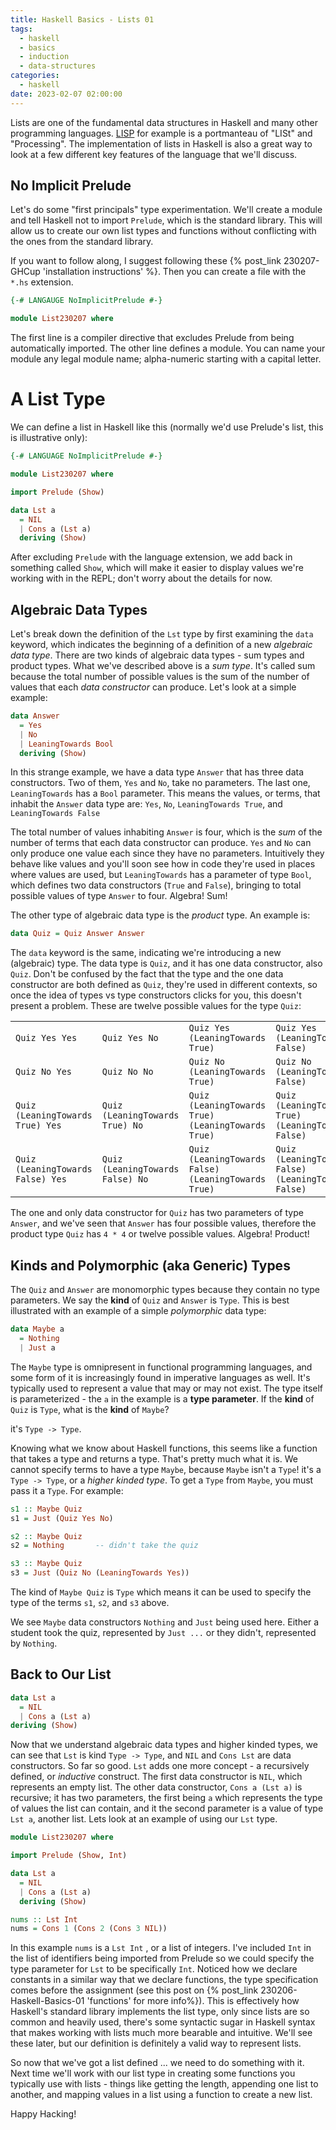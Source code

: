 ```yaml
---
title: Haskell Basics - Lists 01
tags:
  - haskell
  - basics
  - induction
  - data-structures
categories:
  - haskell
date: 2023-02-07 02:00:00
---
```


Lists are one of the fundamental data structures in Haskell and many other programming languages. [LISP](https://en.wikipedia.org/wiki/Lisp_(programming_language)) for example is a portmanteau of "LISt" and "Processing". The implementation of lists in Haskell is also a great way to look at a few different key features of the language that we'll discuss.

## No Implicit Prelude
Let's do some "first principals" type experimentation. We'll create a module and tell Haskell not to import `Prelude`, which is the standard library. This will allow us to create our own list types and functions without conflicting with the ones from the standard library. 

If you want to follow along, I suggest following these {% post_link 230207-GHCup 'installation instructions' %}. Then you can create a file with the `*.hs` extension.

```haskell
{-# LANGAUGE NoImplicitPrelude #-}

module List230207 where
```

The first line is a compiler directive that excludes Prelude from being automatically imported. The other line defines a module. You can name your module any legal module name; alpha-numeric starting with a capital letter.

# A List Type
We can define a list in Haskell like this (normally we'd use Prelude's list, this is illustrative only):

```haskell The Lst Type
{-# LANGUAGE NoImplicitPrelude #-}

module List230207 where

import Prelude (Show)

data Lst a
  = NIL
  | Cons a (Lst a)
  deriving (Show)
```

After excluding `Prelude` with the language extension, we add back in something called `Show`, which will make it easier to display values we're working with in the REPL; don't worry about the details for now.

## Algebraic Data Types
Let's break down the definition of the `Lst` type by first examining the `data` keyword, which indicates the beginning of a definition of a new _algebraic data type_. There are two kinds of algebraic data types - sum types and product types. What we've described above is a _sum type_. It's called sum because the total number of possible values is the sum of the number of values that each _data constructor_ can produce. Let's look at a simple example:

```haskell Example Algebraic data type
data Answer 
  = Yes 
  | No 
  | LeaningTowards Bool
  deriving (Show)
```

In this strange example, we have a data type `Answer` that has three data constructors. Two of them, `Yes` and `No`, take no parameters. The last one, `LeaningTowards` has a `Bool` parameter. This means the values, or terms, that inhabit the `Answer` data type are:
`Yes`,  `No`,  `LeaningTowards True`, and `LeaningTowards False`

The total number of values inhabiting `Answer` is four, which is the _sum_ of the number of terms that each data constructor can produce. `Yes` and `No` can only produce one value each since they have no parameters. Intuitively they behave like values and you'll soon see how in code they're used in places where values are used, but `LeaningTowards` has a parameter of type `Bool`, which defines two data constructors (`True` and `False`), bringing to total possible values of type `Answer` to four. Algebra! Sum!

The other type of algebraic data type is the _product_ type. An example is:
```haskell
data Quiz = Quiz Answer Answer
```

The `data` keyword is the same, indicating we're introducing a new (algebraic) type. The data type is `Quiz`, and it has one data constructor, also `Quiz`. Don't be confused by the fact that the type and the one data constructor are both defined as `Quiz`, they're used in different contexts, so once the idea of types vs type constructors clicks for you, this doesn't present a problem. These are twelve possible values for the type `Quiz`:

| | | | |
|-|-|-|-|
| `Quiz Yes Yes` | `Quiz Yes No` | `Quiz Yes (LeaningTowards True)` | `Quiz Yes (LeaningTowards False)` |
| `Quiz No Yes`  | `Quiz No No`  | `Quiz No (LeaningTowards True)`  | `Quiz No (LeaningTowards False)`  |
| `Quiz (LeaningTowards True) Yes`  | `Quiz (LeaningTowards True) No`  | `Quiz (LeaningTowards True) (LeaningTowards True)`  | `Quiz (LeaningTowards True) (LeaningTowards False)`  |
| `Quiz (LeaningTowards False) Yes`  | `Quiz (LeaningTowards False) No`  | `Quiz (LeaningTowards False) (LeaningTowards True)`  | `Quiz (LeaningTowards False) (LeaningTowards False)`  |

The one and only data constructor for `Quiz` has two parameters of type `Answer`, and we've seen that `Answer` has four possible values, therefore the product type `Quiz` has `4 * 4` or twelve possible values. Algebra! Product!

## Kinds and Polymorphic (aka Generic) Types
The `Quiz` and `Answer` are monomorphic types because they contain no type parameters. We say the **kind** of `Quiz` and `Answer` is `Type`. This is best illustrated with an example of a simple _polymorphic_ data type:
```haskell the unbiquitous Maybe type
data Maybe a
  = Nothing
  | Just a
```

The `Maybe` type is omnipresent in functional programming languages, and some form of it is increasingly found in imperative languages as well. It's typically used to represent a value that may or may not exist. The type itself is parameterized - the `a` in the example is a **type parameter**. If the **kind** of `Quiz` is `Type`, what is the **kind** of `Maybe`? 

it's `Type -> Type`. 

Knowing what we know about Haskell functions, this seems like a function that takes a type and returns a type. That's pretty much what it is. We cannot specify terms to have a type `Maybe`, because `Maybe` isn't a `Type`! it's a `Type -> Type`, or a _higher kinded type_. To get a `Type` from `Maybe`, you must pass it a `Type`. For example:
```haskell student quiz results
s1 :: Maybe Quiz
s1 = Just (Quiz Yes No)

s2 :: Maybe Quiz
s2 = Nothing       -- didn't take the quiz

s3 :: Maybe Quiz
s3 = Just (Quiz No (LeaningTowards Yes))
```

The kind of `Maybe Quiz` is `Type` which means it can be used to specify the type of the terms `s1`, `s2`, and `s3` above.

We see `Maybe` data constructors `Nothing` and `Just` being used here. Either a student took the quiz, represented by `Just ...` or they didn't, represented by `Nothing`. 

## Back to Our List
```haskell
data Lst a
  = NIL
  | Cons a (Lst a)
deriving (Show)
```

Now that we understand algebraic data types and higher kinded types, we can see that `Lst`  is kind `Type -> Type`,  and `NIL` and `Cons Lst` are data constructors. So far so good.  `Lst` adds one more concept - a recursively defined, or _inductive_ construct. The first data constructor is `NIL`, which represents an empty list. The other data constructor, `Cons a (Lst a)` is recursive; it has two parameters, the first being `a` which represents the type of values the list can contain, and it the second parameter is a value of type `Lst a`, another list. Lets look at an example of using our `Lst` type.
```haskell Lst Example
module List230207 where

import Prelude (Show, Int)

data Lst a
  = NIL
  | Cons a (Lst a)
  deriving (Show)

nums :: Lst Int
nums = Cons 1 (Cons 2 (Cons 3 NIL))
```

In this example `nums` is a `Lst Int` , or a list of integers. I've included `Int` in the list of identifiers being imported from Prelude so we could specify the type parameter for `Lst`  to be specifically `Int`.  Noticed how we declare constants in a similar way that we declare functions, the type specification comes before the assignment (see this post on {% post_link 230206-Haskell-Basics-01 'functions' for more info%}). This is effectively how Haskell's standard library implements the list type, only since lists are so common and heavily used, there's some syntactic sugar in Haskell syntax that makes working with lists much more bearable and intuitive. We'll see these later, but our definition is definitely a valid way to represent lists.

So now that we've got a list defined ... we need to do something with it. Next time we'll work with our list type in creating some functions you typically use with lists - things like getting the length, appending one list to another, and mapping values in a list using a function to create a new list.

Happy Hacking!
